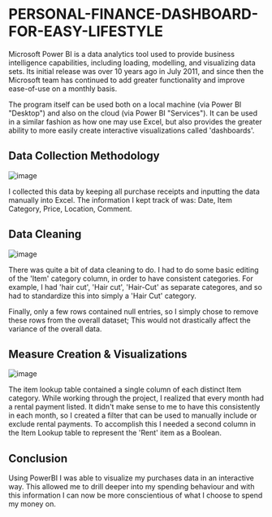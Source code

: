 # PERSONAL-FINANCE-DASHBOARD-FOR-EASY-LIFESTYLE

Microsoft Power BI is a data analytics tool used to provide business intelligence capabilities, including loading, modelling, and visualizing data sets. Its initial release was over 10 years ago in July 2011, and since then the Microsoft team has continued to add greater functionality and improve ease-of-use on a monthly basis. 

The program itself can be used both on a local machine (via Power BI "Desktop") and also on the cloud (via Power BI "Services"). It can be used in a similar fashion as how one may use Excel, but also provides the greater ability to more easily create interactive visualizations called 'dashboards'.

## Data Collection Methodology
![image](https://user-images.githubusercontent.com/83444670/152843999-6763c995-035b-42e8-a9b8-ef9f29e55bc8.png)


I collected this data by keeping all purchase receipts and inputting the data manually into Excel. The information I kept track of was: Date, Item Category, Price, Location, Comment.

## Data Cleaning

![image](https://user-images.githubusercontent.com/83444670/152844331-f92a94a5-6fa8-4c55-a4af-c4b9dbea3cc9.png)


There was quite a bit of data cleaning to do. I had to do some basic editing of the 'Item' category column, in order to have consistent categories. For example, I had 'hair cut', 'Hair cut', 'Hair-Cut' as separate categores, and so had to standardize this into simply a 'Hair Cut' category.

Finally, only a few rows contained null entries, so I simply chose to remove these rows from the overall dataset; This would not drastically affect the variance of the overall data.

## Measure Creation & Visualizations

![image](https://user-images.githubusercontent.com/83444670/152844434-96b059bc-a552-4545-a800-e0167789368e.png)

  
The item lookup table contained a single column of each distinct Item category. While working through the project, I realized that every month had a rental payment listed. It didn't make sense to me to have this consistently in each month, so I created a filter that can be used to manually include or exclude rental payments. To accomplish this I needed a second column in the Item Lookup table to represent the 'Rent' item as a Boolean.

## Conclusion
Using PowerBI I was able to visualize my purchases data in an interactive way. This allowed me to drill deeper into my spending behaviour and with this information I can now be more conscientious of what I choose to spend my money on.

